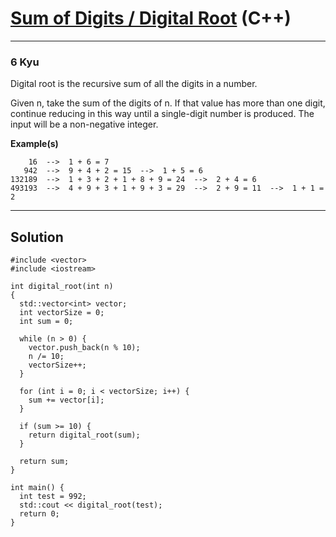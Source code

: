 # [Sum of Digits / Digital Root](https://www.codewars.com/kata/541c8630095125aba6000c00) (C++)

---

### 6 Kyu

Digital root is the recursive sum of all the digits in a number.

Given n, take the sum of the digits of n. If that value has more than one digit, continue reducing in this way until a single-digit number is produced. The input will be a non-negative integer.

**Example(s)**

```
    16  -->  1 + 6 = 7
   942  -->  9 + 4 + 2 = 15  -->  1 + 5 = 6
132189  -->  1 + 3 + 2 + 1 + 8 + 9 = 24  -->  2 + 4 = 6
493193  -->  4 + 9 + 3 + 1 + 9 + 3 = 29  -->  2 + 9 = 11  -->  1 + 1 = 2
```

---

## Solution

```
#include <vector>
#include <iostream>

int digital_root(int n)
{
  std::vector<int> vector;
  int vectorSize = 0;
  int sum = 0;
  
  while (n > 0) {
    vector.push_back(n % 10);
    n /= 10;
    vectorSize++;
  }
  
  for (int i = 0; i < vectorSize; i++) {
    sum += vector[i];
  }
  
  if (sum >= 10) {
    return digital_root(sum);
  }

  return sum;
}

int main() {
  int test = 992;
  std::cout << digital_root(test);
  return 0;
}
```